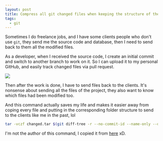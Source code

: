 ```yaml
---
layout: post
title: Compress all git changed files when keeping the structure of the project
tags:
  - git
---
```

Sometimes I do freelance jobs, and I have some clients people who don't use `git`, they send me the source code and database, then I need to send back to them all the modified files.

As a developer, when I received the source code, I create an initial commit and switch to another branch to work on it. So I can upload it to my personal GitHub, and easily track changed files via pull request.

![](https://i.imgur.com/9NbGO0g.png)

Then after the work is done, I have to send files back to the clients. It's nonsense about sending all the files of the project, they also want to know which files had been modified too.

And this command actually saves my life and makes it easier away from coping every file and putting in the corresponding folder structure to send to the clients like me in the past, lol

```bash
tar -vczf changed.tar $(git diff-tree -r --no-commit-id --name-only --diff-filter=ACMRT main dev)
```

I'm not the author of this command, I copied it from [here](https://gist.github.com/hnq90/7078e0d432cd29cff2daf03207708948) xD.